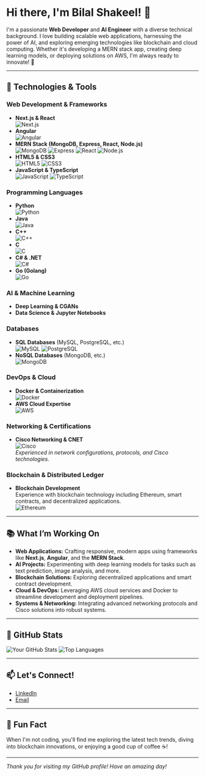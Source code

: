 # Hi there, I'm Bilal Shakeel! 👋

I'm a passionate **Web Developer** and **AI Engineer** with a diverse technical background. I love building scalable web applications, harnessing the power of AI, and exploring emerging technologies like blockchain and cloud computing. Whether it's developing a MERN stack app, creating deep learning models, or deploying solutions on AWS, I'm always ready to innovate! 🚀

---

## 🔧 Technologies & Tools

### Web Development & Frameworks
- **Next.js & React**  
  ![Next.js](https://img.shields.io/badge/Next.js-000000?logo=next.js&logoColor=white)
- **Angular**  
  ![Angular](https://img.shields.io/badge/Angular-DD0031?logo=angular&logoColor=white)
- **MERN Stack (MongoDB, Express, React, Node.js)**  
  ![MongoDB](https://img.shields.io/badge/MongoDB-47A248?logo=mongodb&logoColor=white) ![Express](https://img.shields.io/badge/Express.js-404D59?logo=express&logoColor=white) ![React](https://img.shields.io/badge/React-61DAFB?logo=react&logoColor=black) ![Node.js](https://img.shields.io/badge/Node.js-339933?logo=node.js&logoColor=white)
- **HTML5 & CSS3**  
  ![HTML5](https://img.shields.io/badge/HTML5-E34F26?logo=html5&logoColor=white) ![CSS3](https://img.shields.io/badge/CSS3-1572B6?logo=css3&logoColor=white)
- **JavaScript & TypeScript**  
  ![JavaScript](https://img.shields.io/badge/JavaScript-F7DF1E?logo=javascript&logoColor=black) ![TypeScript](https://img.shields.io/badge/TypeScript-007ACC?logo=typescript&logoColor=white)

### Programming Languages
- **Python**  
  ![Python](https://img.shields.io/badge/Python-3776AB?logo=python&logoColor=white)
- **Java**  
  ![Java](https://img.shields.io/badge/Java-007396?logo=java&logoColor=white)
- **C++**  
  ![C++](https://img.shields.io/badge/C++-00599C?logo=c%2B%2B&logoColor=white)
- **C**  
  ![C](https://img.shields.io/badge/C-555555?logo=c&logoColor=white)
- **C# & .NET**  
  ![C#](https://img.shields.io/badge/C%23-239120?logo=csharp&logoColor=white)
- **Go (Golang)**  
  ![Go](https://img.shields.io/badge/Go-00ADD8?logo=go&logoColor=white)

### AI & Machine Learning
- **Deep Learning & CGANs**
- **Data Science & Jupyter Notebooks**

### Databases
- **SQL Databases** (MySQL, PostgreSQL, etc.)  
  ![MySQL](https://img.shields.io/badge/MySQL-4479A1?logo=mysql&logoColor=white) ![PostgreSQL](https://img.shields.io/badge/PostgreSQL-336791?logo=postgresql&logoColor=white)
- **NoSQL Databases** (MongoDB, etc.)  
  ![MongoDB](https://img.shields.io/badge/MongoDB-47A248?logo=mongodb&logoColor=white)

### DevOps & Cloud
- **Docker & Containerization**  
  ![Docker](https://img.shields.io/badge/Docker-2496ED?logo=docker&logoColor=white)
- **AWS Cloud Expertise**  
  ![AWS](https://img.shields.io/badge/AWS-232F3E?logo=amazon-aws&logoColor=white)

### Networking & Certifications
- **Cisco Networking & CNET**  
  ![Cisco](https://img.shields.io/badge/Cisco-1BA0C7?logo=cisco&logoColor=white)  
  *Experienced in network configurations, protocols, and Cisco technologies.*

### Blockchain & Distributed Ledger
- **Blockchain Development**  
  Experience with blockchain technology including Ethereum, smart contracts, and decentralized applications.  
  ![Ethereum](https://img.shields.io/badge/Ethereum-3C3C3D?logo=ethereum&logoColor=white)

---

## 📚 What I’m Working On

- **Web Applications:** Crafting responsive, modern apps using frameworks like **Next.js**, **Angular**, and the **MERN Stack**.
- **AI Projects:** Experimenting with deep learning models for tasks such as text prediction, image analysis, and more.
- **Blockchain Solutions:** Exploring decentralized applications and smart contract development.
- **Cloud & DevOps:** Leveraging AWS cloud services and Docker to streamline development and deployment pipelines.
- **Systems & Networking:** Integrating advanced networking protocols and Cisco solutions into robust systems.

---

## 🚀 GitHub Stats

![Your GitHub Stats](https://github-readme-stats.vercel.app/api?username=bilal2134&show_icons=true&theme=radical)
![Top Languages](https://github-readme-stats.vercel.app/api/top-langs/?username=bilal2134&layout=compact&theme=radical)

---

## 📫 Let's Connect!

- [LinkedIn](https://www.linkedin.com/in/bilal-shakeel-ab2145279/)  
- [Email](mailto:bilalshakeel9@gmail.com)

---

## 🌟 Fun Fact

When I'm not coding, you'll find me exploring the latest tech trends, diving into blockchain innovations, or enjoying a good cup of coffee ☕️!

---

*Thank you for visiting my GitHub profile! Have an amazing day!*
